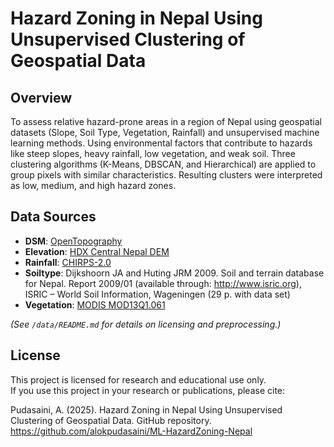 # Hazard Zoning in Nepal Using Unsupervised Clustering of Geospatial Data

## Overview
To assess relative hazard-prone areas in a region of Nepal using geospatial datasets (Slope, Soil Type, Vegetation, Rainfall) and unsupervised machine learning methods.
Using environmental factors that contribute to hazards like steep slopes, heavy rainfall, low vegetation, and weak soil. Three clustering algorithms (K-Means, DBSCAN, and Hierarchical) are applied to group pixels with similar characteristics. Resulting clusters were interpreted as low, medium, and high hazard zones.

## Data Sources
- **DSM**: [OpenTopography](https://portal.opentopography.org/)
- **Elevation**: [HDX Central Nepal DEM](https://data.humdata.org/)
- **Rainfall**: [CHIRPS-2.0](https://data.chc.ucsb.edu/products/CHIRPS-2.0/)
- **Soiltype**: Dijkshoorn JA and Huting JRM 2009. Soil and terrain database for Nepal. Report 2009/01 (available through: http://www.isric.org), ISRIC – World Soil Information, Wageningen (29 p. with data set)
- **Vegetation**: [MODIS MOD13Q1.061](https://lpdaac.usgs.gov/)

*(See `/data/README.md` for details on licensing and preprocessing.)*

## License
This project is licensed for research and educational use only.  
If you use this project in your research or publications, please cite:

Pudasaini, A. (2025). Hazard Zoning in Nepal Using Unsupervised Clustering of Geospatial Data. GitHub repository. https://github.com/alokpudasaini/ML-HazardZoning-Nepal


